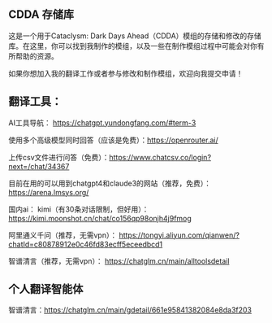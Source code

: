## CDDA 存储库

这是一个用于Cataclysm: Dark Days Ahead（CDDA）模组的存储和修改的存储库。在这里，你可以找到我制作的模组，以及一些在制作模组过程中可能会对你有所帮助的资源。

如果你想加入我的翻译工作或者参与修改和制作模组，欢迎向我提交申请！

## 翻译工具：
AI工具导航：
https://chatgpt.yundongfang.com/#term-3

使用多个高级模型同时回答（应该是免费）：https://openrouter.ai/

上传csv文件进行问答（免费）：https://www.chatcsv.co/login?next=/chat/34367

目前在用的可以用到chatgpt4和claude3的网站（推荐，免费）：
https://arena.lmsys.org/

国内ai：
kimi（有30条对话限制，但好用）：
https://kimi.moonshot.cn/chat/co156qp98onjh4j9fmog

阿里通义千问（推荐，无需vpn）：
https://tongyi.aliyun.com/qianwen/?chatId=c80878912e0c46fd83ecff5eceedbcd1

智谱清言（推荐，无需vpn）：
https://chatglm.cn/main/alltoolsdetail

## 个人翻译智能体
智谱清言：https://chatglm.cn/main/gdetail/661e95841382084e8da3f203
